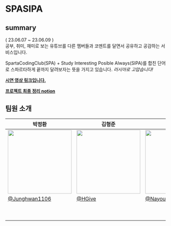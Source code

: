 # SPASIPA

## summary
( 23.06.07 ~ 23.06.09 )</br>
공부, 취미, 재미로 보는 유튜브를 다른 멤버들과 코멘트를 달면서 공유하고 공감하는 서비스입니다.

SpartaCodingClub(SPA)  + Study Interesting Posible Always(SIPA)를 합친 단어로 스파르타하게 끝까지 달려보자는 뜻을 가지고 있습니다. _러시아로 고맙습니다!_

__[시연 영상 링크입니다.](https://drive.google.com/file/d/1DCce1L8-1AvSogJgtWctT1Wfxyl02yR-/view?usp=drive_link)__

__[프로젝트 최종 정리 notion](https://mango-marmot-5a2.notion.site/23-06-07-23-06-09-b55a0f6670c04df08b21e8b3818ae9d8)__

## 팀원 소개 

<table align=center>
    <thead>
        <tr >
            <th style="text-align:center;" >박정환</th>
            <th style="text-align:center;" >김형준</th>
            <th style="text-align:center;" >김나영</th>
            <th style="text-align:center;" >최선효</th>
        </tr>
    </thead>
    <tbody>
        <tr>
            <td><img width="200" src="" /> </td>
            <td><img width="200" src="" /></td>
            <td><img width="200" src="" /></td>
            <td><img width="200" src="https://github.com/Junghwan1106/1_JO_SPASIPA/assets/74674780/68321fbf-49b7-4d78-a3a9-0ce32b025df5" /></td>
        </tr>
        <tr>
            <td><a href="https://github.com/Junghwan1106">@Junghwan1106</a></td>
            <td><a href="https://github.com/HGive">@HGive</a></td>
            <td><a href="https://github.com/NayoungKim1212">@NayoungKim1212</a></td>
            <td><a href="https://github.com/cprnpip">@cornpip</a></td>
        </tr>
        <tr>
            <td width="200"></td>
            <td width="200"></td>
            <td width="200"></td>
            <td width="200"> 서로의 코드를 존중하고 코드 리뷰를하는 것을 좋아합니다! </td>
        </tr>
    </tbody>
</table>
